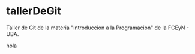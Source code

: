 # tallerDeGit

Taller de Git de la materia "Introduccion a la Programacion" de la FCEyN - UBA.

hola 
